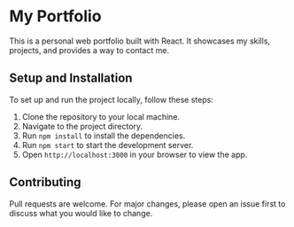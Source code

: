 # My Portfolio

This is a personal web portfolio built with React. It showcases my skills, projects, and provides a way to contact me.

## Setup and Installation

To set up and run the project locally, follow these steps:

1. Clone the repository to your local machine.
2. Navigate to the project directory.
3. Run `npm install` to install the dependencies.
4. Run `npm start` to start the development server.
5. Open `http://localhost:3000` in your browser to view the app.

## Contributing

Pull requests are welcome. For major changes, please open an issue first to discuss what you would like to change.
